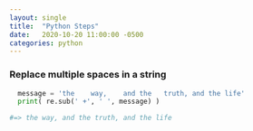 ```yaml
---
layout: single
title:  "Python Steps"
date:   2020-10-20 11:00:00 -0500
categories: python
---
```


### Replace multiple spaces in a string

```python
  message = 'the    way,    and the   truth, and the life'
  print( re.sub(' +', ' ', message) )

#=> the way, and the truth, and the life
```



